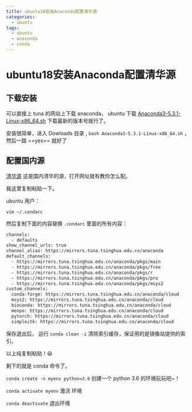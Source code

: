 ```yaml
---
title: ubuntu18安装Anaconda配置清华源
categories:
  - ubuntu
tags:
  - ubuntu
  - anaconda
  - conda
---
```


# ubuntu18安装Anaconda配置清华源

## 下载安装

可以直接上 tuna 的网站上下载 anaconda， ubuntu 下载  [Anaconda3-5.3.1-Linux-x86_64.sh](https://mirrors.tuna.tsinghua.edu.cn/anaconda/archive/Anaconda3-5.3.1-Linux-x86_64.sh) 下载最新的版本号就行了。

安装很简单，进入 Dowloads 目录 , `bash Anaconda3-5.3.1-Linux-x86_64.sh` ，然后一路 ==yes== 就好了 

## 配置国内源

[清华源](https://mirror.tuna.tsinghua.edu.cn/help/anaconda/) 这是国内清华的源，打开网址就有教你怎么配。

我这里复制粘贴一下。

ubuntu 用户：

`vim ~/.condarc`

然后复制下面的内容替换 `.condarc` 里面的所有内容：

```bash
channels:
  - defaults
show_channel_urls: true
channel_alias: https://mirrors.tuna.tsinghua.edu.cn/anaconda
default_channels:
  - https://mirrors.tuna.tsinghua.edu.cn/anaconda/pkgs/main
  - https://mirrors.tuna.tsinghua.edu.cn/anaconda/pkgs/free
  - https://mirrors.tuna.tsinghua.edu.cn/anaconda/pkgs/r
  - https://mirrors.tuna.tsinghua.edu.cn/anaconda/pkgs/pro
  - https://mirrors.tuna.tsinghua.edu.cn/anaconda/pkgs/msys2
custom_channels:
  conda-forge: https://mirrors.tuna.tsinghua.edu.cn/anaconda/cloud
  msys2: https://mirrors.tuna.tsinghua.edu.cn/anaconda/cloud
  bioconda: https://mirrors.tuna.tsinghua.edu.cn/anaconda/cloud
  menpo: https://mirrors.tuna.tsinghua.edu.cn/anaconda/cloud
  pytorch: https://mirrors.tuna.tsinghua.edu.cn/anaconda/cloud
  simpleitk: https://mirrors.tuna.tsinghua.edu.cn/anaconda/cloud
```

保存退出后， 运行  `conda clean -i` 清除索引缓存，保证用的是镜像站提供的索引。

以上纯复制粘贴！:laughing:

剩下的就是 conda 命令了。

`conda create -n myenv python=3.6`  创建一个 python 3.6 的环境玩玩吧~！

`conda activate myenv` 激活 环境

`conda deactivate` 退出环境

